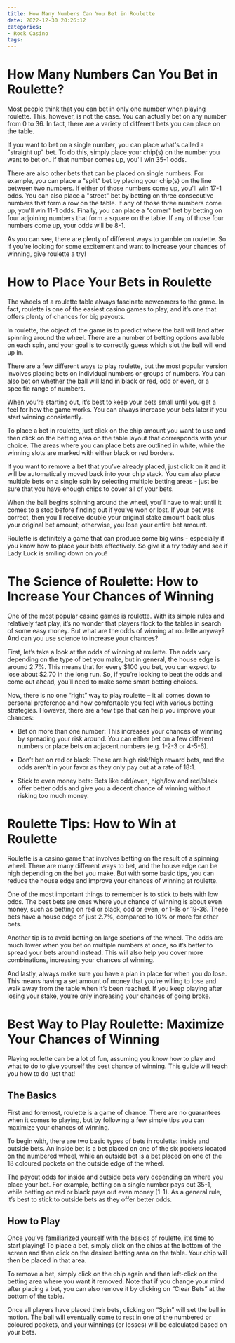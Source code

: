 ```yaml
---
title: How Many Numbers Can You Bet in Roulette
date: 2022-12-30 20:26:12
categories:
- Rock Casino
tags:
---
```



#  How Many Numbers Can You Bet in Roulette?

Most people think that you can bet in only one number when playing roulette. This, however, is not the case. You can actually bet on any number from 0 to 36. In fact, there are a variety of different bets you can place on the table.

If you want to bet on a single number, you can place what's called a "straight up" bet. To do this, simply place your chip(s) on the number you want to bet on. If that number comes up, you'll win 35-1 odds.

There are also other bets that can be placed on single numbers. For example, you can place a "split" bet by placing your chip(s) on the line between two numbers. If either of those numbers come up, you'll win 17-1 odds. You can also place a "street" bet by betting on three consecutive numbers that form a row on the table. If any of those three numbers come up, you'll win 11-1 odds. Finally, you can place a "corner" bet by betting on four adjoining numbers that form a square on the table. If any of those four numbers come up, your odds will be 8-1.

As you can see, there are plenty of different ways to gamble on roulette. So if you're looking for some excitement and want to increase your chances of winning, give roulette a try!

#  How to Place Your Bets in Roulette

The wheels of a roulette table always fascinate newcomers to the game. In fact, roulette is one of the easiest casino games to play, and it’s one that offers plenty of chances for big payouts.

In roulette, the object of the game is to predict where the ball will land after spinning around the wheel. There are a number of betting options available on each spin, and your goal is to correctly guess which slot the ball will end up in.

There are a few different ways to play roulette, but the most popular version involves placing bets on individual numbers or groups of numbers. You can also bet on whether the ball will land in black or red, odd or even, or a specific range of numbers.

When you’re starting out, it’s best to keep your bets small until you get a feel for how the game works. You can always increase your bets later if you start winning consistently.

To place a bet in roulette, just click on the chip amount you want to use and then click on the betting area on the table layout that corresponds with your choice. The areas where you can place bets are outlined in white, while the winning slots are marked with either black or red borders.

If you want to remove a bet that you’ve already placed, just click on it and it will be automatically moved back into your chip stack. You can also place multiple bets on a single spin by selecting multiple betting areas - just be sure that you have enough chips to cover all of your bets.

When the ball begins spinning around the wheel, you’ll have to wait until it comes to a stop before finding out if you’ve won or lost. If your bet was correct, then you’ll receive double your original stake amount back plus your original bet amount; otherwise, you lose your entire bet amount.

Roulette is definitely a game that can produce some big wins - especially if you know how to place your bets effectively. So give it a try today and see if Lady Luck is smiling down on you!

#  The Science of Roulette: How to Increase Your Chances of Winning

One of the most popular casino games is roulette. With its simple rules and relatively fast play, it’s no wonder that players flock to the tables in search of some easy money. But what are the odds of winning at roulette anyway? And can you use science to increase your chances?

First, let’s take a look at the odds of winning at roulette. The odds vary depending on the type of bet you make, but in general, the house edge is around 2.7%. This means that for every $100 you bet, you can expect to lose about $2.70 in the long run. So, if you’re looking to beat the odds and come out ahead, you’ll need to make some smart betting choices.

Now, there is no one “right” way to play roulette – it all comes down to personal preference and how comfortable you feel with various betting strategies. However, there are a few tips that can help you improve your chances:

- Bet on more than one number: This increases your chances of winning by spreading your risk around. You can either bet on a few different numbers or place bets on adjacent numbers (e.g. 1-2-3 or 4-5-6).

- Don’t bet on red or black: These are high risk/high reward bets, and the odds aren’t in your favor as they only pay out at a rate of 18:1.

- Stick to even money bets: Bets like odd/even, high/low and red/black offer better odds and give you a decent chance of winning without risking too much money.

#  Roulette Tips: How to Win at Roulette

Roulette is a casino game that involves betting on the result of a spinning wheel. There are many different ways to bet, and the house edge can be high depending on the bet you make. But with some basic tips, you can reduce the house edge and improve your chances of winning at roulette.

One of the most important things to remember is to stick to bets with low odds. The best bets are ones where your chance of winning is about even money, such as betting on red or black, odd or even, or 1-18 or 19-36. These bets have a house edge of just 2.7%, compared to 10% or more for other bets.

Another tip is to avoid betting on large sections of the wheel. The odds are much lower when you bet on multiple numbers at once, so it’s better to spread your bets around instead. This will also help you cover more combinations, increasing your chances of winning.

And lastly, always make sure you have a plan in place for when you do lose. This means having a set amount of money that you’re willing to lose and walk away from the table when it’s been reached. If you keep playing after losing your stake, you’re only increasing your chances of going broke.

#  Best Way to Play Roulette: Maximize Your Chances of Winning

 Playing roulette can be a lot of fun, assuming you know how to play and what to do to give yourself the best chance of winning. This guide will teach you how to do just that!

## The Basics

First and foremost, roulette is a game of chance. There are no guarantees when it comes to playing, but by following a few simple tips you can maximize your chances of winning.

To begin with, there are two basic types of bets in roulette: inside and outside bets. An inside bet is a bet placed on one of the six pockets located on the numbered wheel, while an outside bet is a bet placed on one of the 18 coloured pockets on the outside edge of the wheel.

The payout odds for inside and outside bets vary depending on where you place your bet. For example, betting on a single number pays out 35-1, while betting on red or black pays out even money (1-1). As a general rule, it’s best to stick to outside bets as they offer ​better odds​.

## How to Play

Once you’ve familiarized yourself with the basics of roulette, it’s time to start playing! To place a bet, simply click on the chips at the bottom of the screen and then click on the desired betting area on the table. Your chip will then be placed in that area.

To remove a bet, simply click on the chip again and then left-click on the betting area where you want it removed. Note that if you change your mind after placing a bet, you can also remove it by clicking on “Clear Bets” at the bottom of the table.

Once all players have placed their bets, clicking on “Spin” will set the ball in motion. The ball will eventually come to rest in one of the numbered or coloured pockets, and your winnings (or losses) will be calculated based on your bets.